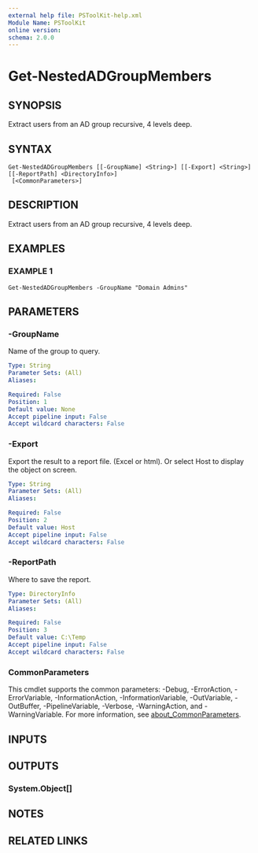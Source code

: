 ```yaml
---
external help file: PSToolKit-help.xml
Module Name: PSToolKit
online version:
schema: 2.0.0
---
```


# Get-NestedADGroupMembers

## SYNOPSIS
Extract users from an AD group recursive, 4 levels deep.

## SYNTAX

```
Get-NestedADGroupMembers [[-GroupName] <String>] [[-Export] <String>] [[-ReportPath] <DirectoryInfo>]
 [<CommonParameters>]
```

## DESCRIPTION
Extract users from an AD group recursive, 4 levels deep.

## EXAMPLES

### EXAMPLE 1
```
Get-NestedADGroupMembers -GroupName "Domain Admins"
```

## PARAMETERS

### -GroupName
Name of the group to query.

```yaml
Type: String
Parameter Sets: (All)
Aliases:

Required: False
Position: 1
Default value: None
Accept pipeline input: False
Accept wildcard characters: False
```

### -Export
Export the result to a report file.
(Excel or html).
Or select Host to display the object on screen.

```yaml
Type: String
Parameter Sets: (All)
Aliases:

Required: False
Position: 2
Default value: Host
Accept pipeline input: False
Accept wildcard characters: False
```

### -ReportPath
Where to save the report.

```yaml
Type: DirectoryInfo
Parameter Sets: (All)
Aliases:

Required: False
Position: 3
Default value: C:\Temp
Accept pipeline input: False
Accept wildcard characters: False
```

### CommonParameters
This cmdlet supports the common parameters: -Debug, -ErrorAction, -ErrorVariable, -InformationAction, -InformationVariable, -OutVariable, -OutBuffer, -PipelineVariable, -Verbose, -WarningAction, and -WarningVariable. For more information, see [about_CommonParameters](http://go.microsoft.com/fwlink/?LinkID=113216).

## INPUTS

## OUTPUTS

### System.Object[]
## NOTES

## RELATED LINKS
